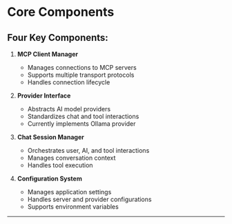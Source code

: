 # Core Components

## Four Key Components:

1. **MCP Client Manager**
   - Manages connections to MCP servers
   - Supports multiple transport protocols
   - Handles connection lifecycle

2. **Provider Interface**
   - Abstracts AI model providers
   - Standardizes chat and tool interactions
   - Currently implements Ollama provider

3. **Chat Session Manager**
   - Orchestrates user, AI, and tool interactions
   - Manages conversation context
   - Handles tool execution

4. **Configuration System**
   - Manages application settings
   - Handles server and provider configurations
   - Supports environment variables

---

